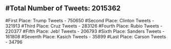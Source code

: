 #Total Number of Tweets: 2015362 
---
#First Place: Trump Tweets - 750650
#Second Place: Clinton Tweets - 321913
#Third Place: Cruz Tweets - 283126
#Fourth Place: Rubio Tweets - 220377
#Fifth Place: Jeb! Tweets - 206793
#Sixth Place: Sanders Tweets - 161808
#Seventh Place: Kasich Tweets - 35899
#Last Place: Carson Tweets - 34796
